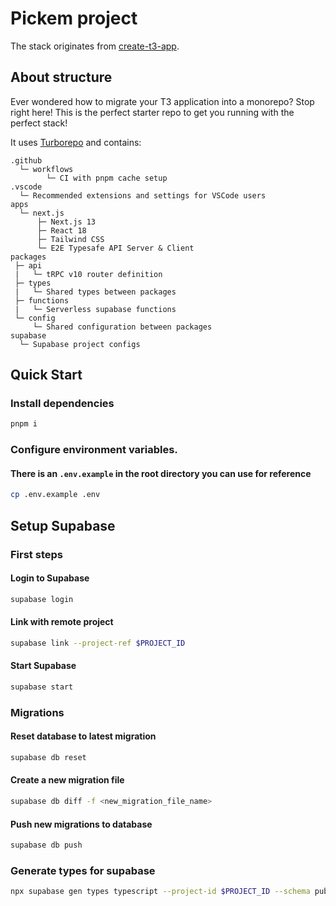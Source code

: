 # Pickem project

The stack originates from [create-t3-app](https://github.com/t3-oss/create-t3-app).

## About structure

Ever wondered how to migrate your T3 application into a monorepo? Stop right here! This is the perfect starter repo to
get you running with the perfect stack!

It uses [Turborepo](https://turborepo.org/) and contains:

```
.github
  └─ workflows
        └─ CI with pnpm cache setup
.vscode
  └─ Recommended extensions and settings for VSCode users
apps
  └─ next.js
      ├─ Next.js 13
      ├─ React 18
      ├─ Tailwind CSS
      └─ E2E Typesafe API Server & Client
packages
 ├─ api
 |   └─ tRPC v10 router definition
 ├─ types
 |   └─ Shared types between packages
 ├─ functions
 |   └─ Serverless supabase functions
 └─ config
     └─ Shared configuration between packages
supabase
  └─ Supabase project configs
```

## Quick Start

### Install dependencies

```diff
pnpm i
```

### Configure environment variables.

#### There is an `.env.example` in the root directory you can use for reference

```bash
cp .env.example .env
```

## Setup Supabase

### First steps

#### Login to Supabase

```bash
supabase login
```

#### Link with remote project

```bash
supabase link --project-ref $PROJECT_ID
```

#### Start Supabase

```bash
supabase start
```

### Migrations

#### Reset database to latest migration

```bash
supabase db reset
```

#### Create a new migration file

```bash
supabase db diff -f <new_migration_file_name>
```

#### Push new migrations to database

```bash
supabase db push
```

### Generate types for supabase

```bash
npx supabase gen types typescript --project-id $PROJECT_ID --schema public > packages/shared/supabase.ts
```
